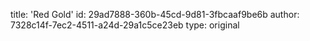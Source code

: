 title: 'Red Gold'
id: 29ad7888-360b-45cd-9d81-3fbcaaf9be6b
author: 7328c14f-7ec2-4511-a24d-29a1c5ce23eb
type: original
